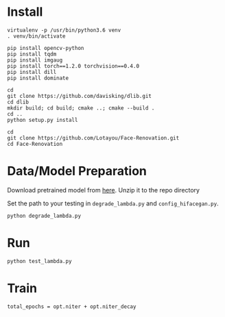 # Install


```
virtualenv -p /usr/bin/python3.6 venv
. venv/bin/activate

pip install opencv-python
pip install tqdm
pip install imgaug
pip install torch==1.2.0 torchvision==0.4.0
pip install dill
pip install dominate

cd
git clone https://github.com/davisking/dlib.git
cd dlib
mkdir build; cd build; cmake ..; cmake --build .
cd ..
python setup.py install

cd
git clone https://github.com/Lotayou/Face-Renovation.git
cd Face-Renovation
```


# Data/Model Preparation

Download pretrained model from [here](https://yadi.sk/d/Pl_hxVZPa_PHew). Unzip it to the repo directory

Set the path to your testing in `degrade_lambda.py` and `config_hifacegan.py`.

```
python degrade_lambda.py
```

# Run

```
python test_lambda.py

```


# Train


```
total_epochs = opt.niter + opt.niter_decay

```